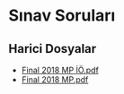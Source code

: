 # Sınav Soruları


<!--HariciDosyalar-->

## Harici Dosyalar

- [Final 2018 MP İÖ.pdf](./Final%202018%20MP%20%C4%B0%C3%96.pdf)
- [Final 2018 MP.pdf](./Final%202018%20MP.pdf)


<!--HariciDosyalar-->

